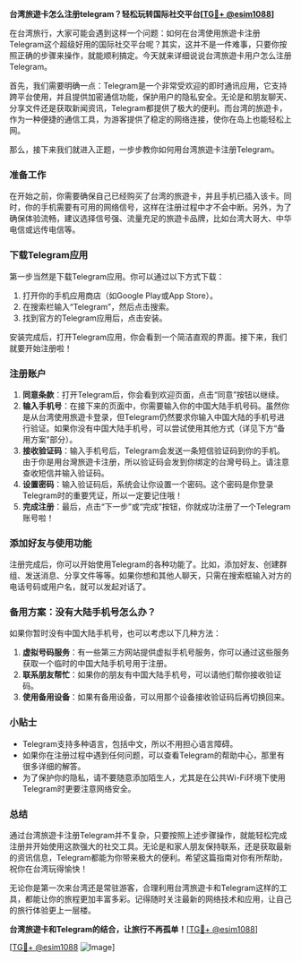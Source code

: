 **台湾旅遊卡怎么注册telegram？轻松玩转国际社交平台[[TG💪+ @esim1088](https://t.me/s/esim1088)]**

在台湾旅行，大家可能会遇到这样一个问题：如何在台湾使用旅遊卡注册Telegram这个超级好用的国际社交平台呢？其实，这并不是一件难事，只要你按照正确的步骤来操作，就能顺利搞定。今天就来详细说说台湾旅遊卡用户怎么注册Telegram。

首先，我们需要明确一点：Telegram是一个非常受欢迎的即时通讯应用，它支持跨平台使用，并且提供加密通信功能，保护用户的隐私安全。无论是和朋友聊天、分享文件还是获取新闻资讯，Telegram都提供了极大的便利。而台湾的旅遊卡，作为一种便捷的通信工具，为游客提供了稳定的网络连接，使你在岛上也能轻松上网。

那么，接下来我们就进入正题，一步步教你如何用台湾旅遊卡注册Telegram。

### **准备工作**
在开始之前，你需要确保自己已经购买了台湾的旅遊卡，并且手机已插入该卡。同时，你的手机需要有可用的网络信号，这样在注册过程中才不会中断。另外，为了确保体验流畅，建议选择信号强、流量充足的旅遊卡品牌，比如台湾大哥大、中华电信或远传电信等。

### **下载Telegram应用**
第一步当然是下载Telegram应用。你可以通过以下方式下载：
1. 打开你的手机应用商店（如Google Play或App Store）。
2. 在搜索栏输入“Telegram”，然后点击搜索。
3. 找到官方的Telegram应用后，点击安装。

安装完成后，打开Telegram应用，你会看到一个简洁直观的界面。接下来，我们就要开始注册啦！

### **注册账户**
1. **同意条款**：打开Telegram后，你会看到欢迎页面，点击“同意”按钮以继续。
2. **输入手机号**：在接下来的页面中，你需要输入你的中国大陆手机号码。虽然你是从台湾使用旅遊卡登录，但Telegram仍然要求你输入中国大陆的手机号进行验证。如果你没有中国大陆手机号，可以尝试使用其他方式（详见下方“备用方案”部分）。
3. **接收验证码**：输入手机号后，Telegram会发送一条短信验证码到你的手机。由于你是用台灣旅遊卡注册，所以验证码会发到你绑定的台灣号码上。请注意查收短信并输入验证码。
4. **设置密码**：输入验证码后，系统会让你设置一个密码。这个密码是你登录Telegram时的重要凭证，所以一定要记住哦！
5. **完成注册**：最后，点击“下一步”或“完成”按钮，你就成功注册了一个Telegram账号啦！

### **添加好友与使用功能**
注册完成后，你可以开始使用Telegram的各种功能了。比如，添加好友、创建群组、发送消息、分享文件等等。如果你想和其他人聊天，只需在搜索框输入对方的电话号码或用户名，就可以发起对话了。

### **备用方案：没有大陆手机号怎么办？**
如果你暂时没有中国大陆手机号，也可以考虑以下几种方法：
1. **虚拟号码服务**：有一些第三方网站提供虚拟手机号服务，你可以通过这些服务获取一个临时的中国大陆手机号用于注册。
2. **联系朋友帮忙**：如果你的朋友有中国大陆手机号，可以请他们帮你接收验证码。
3. **使用备用设备**：如果有备用设备，可以用那个设备接收验证码后再切换回来。

### **小贴士**
- Telegram支持多种语言，包括中文，所以不用担心语言障碍。
- 如果你在注册过程中遇到任何问题，可以查看Telegram的帮助中心，那里有很多详细的解答。
- 为了保护你的隐私，请不要随意添加陌生人，尤其是在公共Wi-Fi环境下使用Telegram时更要注意网络安全。

### **总结**
通过台湾旅遊卡注册Telegram并不复杂，只要按照上述步骤操作，就能轻松完成注册并开始使用这款强大的社交工具。无论是和家人朋友保持联系，还是获取最新的资讯信息，Telegram都能为你带来极大的便利。希望这篇指南对你有所帮助，祝你在台湾玩得愉快！

无论你是第一次来台湾还是常驻游客，合理利用台湾旅遊卡和Telegram这样的工具，都能让你的旅程更加丰富多彩。记得随时关注最新的网络技术和应用，让自己的旅行体验更上一层楼。

**台湾旅遊卡和Telegram的结合，让旅行不再孤单！**[[TG💪+ @esim1088](https://t.me/s/esim1088)]

[[TG💪+ @esim1088](https://t.me/s/esim1088) ![Image](https://i.postimg.cc/4NQfJmqS/Snipaste-2025-05-13-00-14-12.png)]
